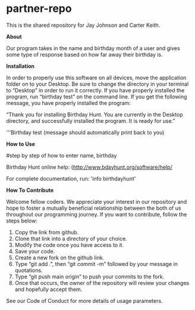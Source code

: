 # partner-repo
This is the shared repository for Jay Johnson and Carter Keith.

**About**

Our program takes in the name and birthday month of a user and gives some type of response based on how far away their birthday is.

**Installation**

In order to properly use this software on all devices, move the application folder on to your Desktop. Be sure to change the directory in your terminal to “Desktop” in order to run it correctly. If you have properly installed the program, run “birthday test” on the command line. If you get the following message, you have properly installed the program:

“Thank you for installing Birthday Hunt. You are currently in the Desktop directory, and successfully installed the program. It is ready for use.”

'''Birthday test
(message should automatically print back to you)

**How to Use**

#step by step of how to enter name, birthday

Birthday  Hunt online help: (http://www.bdayhunt.org/software/help/ 

For complete documentation, run: 'info birthdayhunt'

**How To Contribute**

Welcome fellow coders. We appreciate your interest in our repository and hope to foster a mutually beneficial relationship between the both of us throughout our programming journey. If you want to contribute, follow the steps below:

1. Copy the link from github.
2. Clone that link into a directory of your choice.
3. Modify the code once you have access to it.
4. Save your code.
5. Create a new fork on the github link.
6. Type “git add .”, then “git commit -m” followed by your message in quotations.
7. Type “git push main origin” to push your commits to the fork.
8. Once that occurs, the owner of the repository will review your changes and hopefully accept them. 

See our Code of Conduct for more details of usage parameters.
